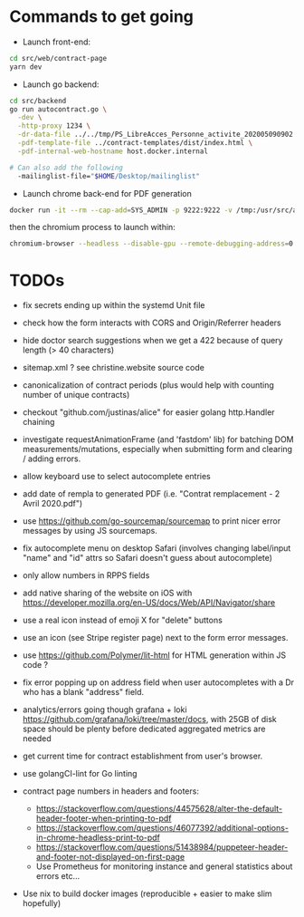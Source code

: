 # Commands to get going

- Launch front-end:
```sh
cd src/web/contract-page
yarn dev
```

- Launch go backend:
```sh
cd src/backend
go run autocontract.go \
  -dev \
  -http-proxy 1234 \
  -dr-data-file ../../tmp/PS_LibreAcces_Personne_activite_202005090902.txt \
  -pdf-template-file ../contract-templates/dist/index.html \
  -pdf-internal-web-hostname host.docker.internal

# Can also add the following
  -mailinglist-file="$HOME/Desktop/mailinglist"
```

- Launch chrome back-end for PDF generation
```sh
docker run -it --rm --cap-add=SYS_ADMIN -p 9222:9222 -v /tmp:/usr/src/app --entrypoint "/bin/sh" testing
```
then the chromium process to launch within:
```sh
chromium-browser --headless --disable-gpu --remote-debugging-address=0.0.0.0 --remote-debugging-port=9222
```

# TODOs
- fix secrets ending up within the systemd Unit file

- check how the form interacts with CORS and Origin/Referrer headers
- hide doctor search suggestions when we get a 422 because of query length (> 40 characters)
- sitemap.xml ? see christine.website source code
- canonicalization of contract periods (plus would help with counting number of unique contracts)
- checkout "github.com/justinas/alice" for easier golang http.Handler chaining
- investigate requestAnimationFrame (and 'fastdom' lib) for batching DOM measurements/mutations, especially when submitting form and clearing / adding errors.
- allow keyboard use to select autocomplete entries
- add date of rempla to generated PDF (i.e. "Contrat remplacement - 2 Avril 2020.pdf")
- use https://github.com/go-sourcemap/sourcemap to print nicer error messages by using JS sourcemaps.
- fix autocomplete menu on desktop Safari (involves changing label/input "name" and "id" attrs so Safari doesn't guess about autocomplete)
- only allow numbers in RPPS fields
- add native sharing of the website on iOS with https://developer.mozilla.org/en-US/docs/Web/API/Navigator/share
- use a real icon instead of emoji X for "delete" buttons
- use an icon (see Stripe register page) next to the form error messages.
- use https://github.com/Polymer/lit-html for HTML generation within JS code ?
- fix error popping up on address field when user autocompletes with a Dr who has a blank "address" field.
- analytics/errors going though grafana + loki https://github.com/grafana/loki/tree/master/docs, with 25GB of disk space should be plenty before dedicated aggregated metrics are needed
- get current time for contract establishment from user's browser.
- use golangCI-lint for Go linting

- contract page numbers in headers and footers:
    - https://stackoverflow.com/questions/44575628/alter-the-default-header-footer-when-printing-to-pdf
    - https://stackoverflow.com/questions/46077392/additional-options-in-chrome-headless-print-to-pdf
    - https://stackoverflow.com/questions/51438984/puppeteer-header-and-footer-not-displayed-on-first-page
    - Use Prometheus for monitoring instance and general statistics about errors etc...
- Use nix to build docker images (reproducible + easier to make slim hopefully)
